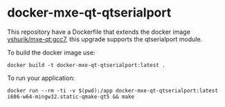 # docker-mxe-qt-qtserialport


This repository have a Dockerfile that extends the docker image [yshurik/mxe-qt:gcc7](https://github.com/yshurik/docker-mxe-qt), this upgrade supports the qtserialport module.

To build the docker image use:
```
docker build -t docker-mxe-qt-qtserialport:latest .
```
To run your application:
```
docker run --rm -ti -v $(pwd):/app docker-mxe-qt-qtserialport:latest i686-w64-mingw32.static-qmake-qt5 && make
```
